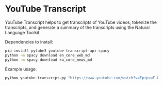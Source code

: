 # YouTube Transcript

YouTube Transcript helps to get transcripts of YouTube videos, tokenize the transcripts, and generate a summary of 
the transcripts using the Natural Language Toolkit.  

Dependencies to install:

```bash
pip install pytube3 youtube-transcript-api spacy
python -m spacy download en_core_web_md
python -m spacy download ru_core_news_md
```

Example usage:

```bash
python youtube-transcript.py "https://www.youtube.com/watch?v=EpipswT-LuE&ab_channel=TED" en out/transcript.txt out/summary.txt
```
